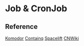 # Job & CronJob

## Reference
[Komodor](https://komodor.com/learn/kubernetes-cronjobs/)
[Containq](https://www.containiq.com/post/kubernetes-cronjobs)
[Spacelift](https://spacelift.io/blog/kubernetes-cronjob)
[CNWiki](https://www.aquasec.com/cloud-native-academy/kubernetes-101/kubernetes-jobs/#Kubernetes-Job-Types)

